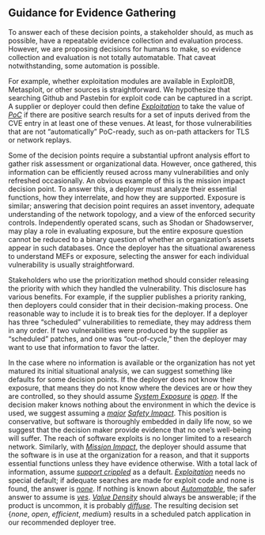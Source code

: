 ## Guidance for Evidence Gathering

To answer each of these decision points, a stakeholder should, as much as possible, have a repeatable evidence collection and evaluation process. However, we are proposing decisions for humans to make, so evidence collection and evaluation is not totally automatable. That caveat notwithstanding, some automation is possible.

For example, whether exploitation modules are available in ExploitDB, Metasploit, or other sources is straightforward.
We hypothesize that searching Github and Pastebin for exploit code can be captured in a script.
A supplier or deployer could then define [*Exploitation*](#exploitation) to take the value of [*PoC*](#exploitation) if there are positive search results for a set of inputs derived from the CVE entry in at least one of these venues.
At least, for those vulnerabilities that are not “automatically” PoC-ready, such as on-path attackers for TLS or network replays.

Some of the decision points require a substantial upfront analysis effort to gather risk assessment or organizational data. However, once gathered, this information can be efficiently reused across many vulnerabilities and only refreshed occasionally. An obvious example of this is the mission impact decision point. To answer this, a deployer must analyze their essential functions, how they interrelate, and how they are supported. Exposure is similar; answering that decision point requires an asset inventory, adequate understanding of the network topology, and a view of the enforced security controls. Independently operated scans, such as Shodan or Shadowserver, may play a role in evaluating exposure, but the entire exposure question cannot be reduced to a binary question of whether an organization’s assets appear in such databases. Once the deployer has the situational awareness to understand MEFs or exposure, selecting the answer for each individual vulnerability is usually straightforward.

Stakeholders who use the prioritization method should consider releasing the priority with which they handled the vulnerability. This disclosure has various benefits. For example, if the supplier publishes a priority ranking, then deployers could consider that in their decision-making process. One reasonable way to include it is to break ties for the deployer. If a deployer has three “scheduled” vulnerabilities to remediate, they may address them in any order. If two vulnerabilities were produced by the supplier as “scheduled” patches, and one was “out-of-cycle,” then the deployer may want to use that information to favor the latter.

In the case where no information is available or the organization has not yet matured its initial situational analysis, we can suggest something like defaults for some decision points.
If the deployer does not know their exposure,<!--lowercase exposure on purpose, this is the general concept--> that means they do not know where the devices are or how they are controlled, so they should assume [*System Exposure*](#system-exposure) is [*open*](#system-exposure).
If the decision maker knows nothing about the environment in which the device is used, we suggest assuming a [*major*](#safety-impact) [*Safety Impact*](#safety-impact). This position is conservative, but software is thoroughly embedded in daily life now, so we suggest that the decision maker provide evidence that no one’s well-being will suffer. The reach of software exploits is no longer limited to a research network.
Similarly, with [*Mission Impact*](#mission-impact), the deployer should assume that the software is in use at the organization for a reason, and that it supports essential functions unless they have evidence otherwise.
With a total lack of information, assume [*support crippled*](#mission-impact) as a default.
[*Exploitation*](#exploitation) needs no special default; if adequate searches are made for exploit code and none is found, the answer is [*none*](#exploitation).
If nothing is known about [*Automatable*](#automatable), the safer answer to assume is [*yes*](#automatable).
[*Value Density*](#value-density) should always be answerable; if the product is uncommon, it is probably [*diffuse*](#value-density).
The resulting decision set {*none*, *open*, *efficient*, *medium*} results in a scheduled patch application in our recommended deployer tree.

